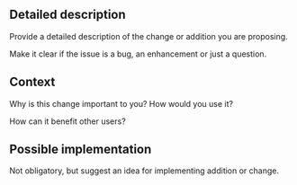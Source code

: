 <!-- Provide a general summary of the issue in the Title above -->

<!-- Note this is just a metapackage that contains no code and only installs other packages. Please make sure the issue is in the installation process and not in the code! -->

## Detailed description

Provide a detailed description of the change or addition you are proposing.

Make it clear if the issue is a bug, an enhancement or just a question.

## Context

Why is this change important to you? How would you use it?

How can it benefit other users?

## Possible implementation

Not obligatory, but suggest an idea for implementing addition or change.
